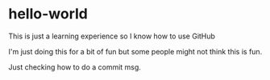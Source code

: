 # hello-world
This is just a learning experience so I know how to use GitHub

I'm just doing this for a bit of fun but some people might not think this is fun.

Just checking how to do a commit msg.
